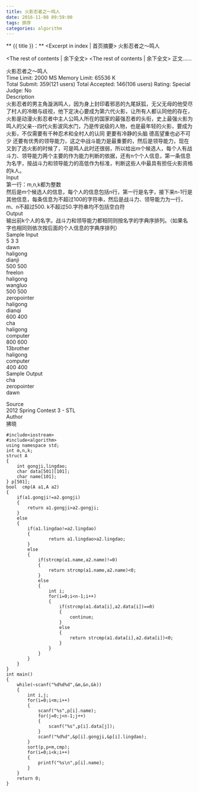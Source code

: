 ```yaml
---
title: 火影忍者之～鸣人
date: 2016-11-08 09:59:00
tags: 排序
categories: algorithm
---
```


** {{ title }}：** <Excerpt in index | 首页摘要>
火影忍者之～鸣人
<!-- more -->
<The rest of contents | 余下全文>
<The rest of contents | 余下全文>
正文……

火影忍者之～鸣人    
Time Limit: 2000 MS	Memory Limit: 65536 K   
Total Submit: 359(121 users)	Total Accepted: 146(106 users)	Rating: 	Special Judge: No   
Description   
    火影忍者的男主角漩涡鸣人，因为身上封印着邪恶的九尾妖狐，无父无母的他受尽了村人的冷眼与歧视，他下定决心要成为第六代火影，让所有人都认同他的存在，火影是动漫火影忍者中主人公鸣人所在的国家的最强忍者的头衔，史上最强火影为鸣人的父亲--四代火影波风水门，乃是传说级的人物，也是最年轻的火影，要成为火影，不仅需要有千种忍术和全村人的认同 更要有冷静的头脑 德高望重也必不可少 还要有优秀的领导能力，这之中战斗能力是最重要的，然后是领导能力，现在又到了选火影的时候了，可是鸣人此时还很弱，所以给出m个候选人，每个人有战斗力、领导能力两个主要的作为能力判断的依据，还有n个个人信息，第一条信息为名字，按战斗力和领导能力的高低作为标准，判断这些人中最具有担任火影资格的k人。   
	Input   
第一行：m,n,k都为整数    
然后是m个候选人的信息，每个人的信息包括n行，第一行是名字，接下来n-1行是其他信息，每条信息为不超过100的字符串，然后是战斗力、领导能力为一行，m、n不超过500. k不超过50.字符串均不包括空白符   
Output   
输出前k个人的名字。战斗力和领导能力都相同则按名字的字典序排列。（如果名字也相同则依次按后面的个人信息的字典序排列）   
Sample Input   
5 3 3   
dawn   
haligong   
dianji   
500 500   
freelon   
haligong   
wangluo   
500 500   
zeropointer   
haligong   
dianqi   
600 400   
cha   
haligong   
computer   
800 600   
13brother   
haligong   
computer   
400 400   
Sample Output   
cha   
zeropointer   
dawn   

Source   
2012 Spring Contest 3 - STL   
Author   
拂晓   

```
#include<iostream>
#include<algorithm>
using namespace std;
int m,n,k;
struct A
{
    int gongji,lingdao;
    char data[501][101];
    char name[101];
} p[501];
bool  cmp(A a1,A a2)
{
    if(a1.gongji!=a2.gongji)
    {
        return a1.gongji>a2.gongji;
    }
    else
    {
        if(a1.lingdao!=a2.lingdao)
        {
                return a1.lingdao>a2.lingdao;
        }
        else
        {
            if(strcmp(a1.name,a2.name)!=0)
            {
                return strcmp(a1.name,a2.name)<0;
            }
            else
            {
                int i;
                for(i=0;i<n-1;i++)
                {
                    if(strcmp(a1.data[i],a2.data[i])==0)
                    {
                        continue;
                    }
                    else
                    {
                        return strcmp(a1.data[i],a2.data[i])<0;
                    }
                }
            }
        }
    }
}
int main()
{
    while(~scanf("%d%d%d",&m,&n,&k))
    {
        int i,j;
        for(i=0;i<m;i++)
        {
            scanf("%s",p[i].name);
            for(j=0;j<n-1;j++)
            {
                scanf("%s",p[i].data[j]);
            }
            scanf("%d%d",&p[i].gongji,&p[i].lingdao);
        }
        sort(p,p+m,cmp);
        for(i=0;i<k;i++)
        {
            printf("%s\n",p[i].name);
        }
    }
    return 0;
}
```